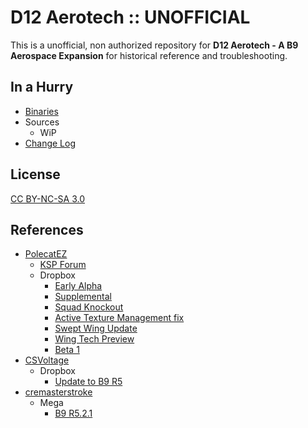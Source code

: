 # D12 Aerotech :: UNOFFICIAL

This is a unofficial, non authorized repository for **D12 Aerotech - A B9 Aerospace Expansion** for historical reference and troubleshooting.


## In a Hurry
* [Binaries](https://github.com/net-lisias-ksph/D12-Aerotech/tree/Archive)
* Sources
	+ WiP
* [Change Log](./CHANGE_LOG.md)


## License

[CC BY-NC-SA 3.0](https://creativecommons.org/licenses/by-nc-sa/3.0/)


## References

* [PolecatEZ](https://forum.kerbalspaceprogram.com/index.php?/profile/58008-polecatez/)
	+ [KSP Forum](https://forum.kerbalspaceprogram.com/index.php?/topic/70562-*/)
	+ Dropbox
		- [Early Alpha](https://www.dropbox.com/s/o0s5vkncxiqbae9/D12earlyAlpha.zip)
		- [Supplemental](https://www.dropbox.com/s/c57yeb1otrlvl6x/D12Sup_prealpha.zip)
		- [Squad Knockout](https://www.dropbox.com/s/dwdiqj2iy7uwpl0/D12KOprealpha.zip)
		- [Active Texture Management fix](https://www.dropbox.com/s/l0is4rbbh3r9fzj/D12Knockout.cfg)
		- [Swept Wing Update](https://www.dropbox.com/s/u8n7bnji95v4fna/swingWingTest.zip)
		- [Wing Tech Preview](https://www.dropbox.com/s/lamttauayivlyc5/D12WingtechPreview1.zip)
		- [Beta 1](https://www.dropbox.com/s/8sobh5owvrnieuc/D12AerotechBeta1.zip)
* [CSVoltage](https://forum.kerbalspaceprogram.com/index.php?/profile/75254-csvoltage/)
	+ Dropbox
		- [Update to B9 R5](https://www.dropbox.com/s/s55hmux3qtp9ihb/D12AerotechBeta1.1.zip?dl=1)
* [cremasterstroke](https://forum.kerbalspaceprogram.com/index.php?/profile/110874-cremasterstroke/)
	+ Mega
		- [B9 R5.2.1](https://mega.co.nz/#!rExEBJ7I!9ASWAiFN7acJaqTKDq7d2S-DNa6XMFejnd32tf4qnMg)